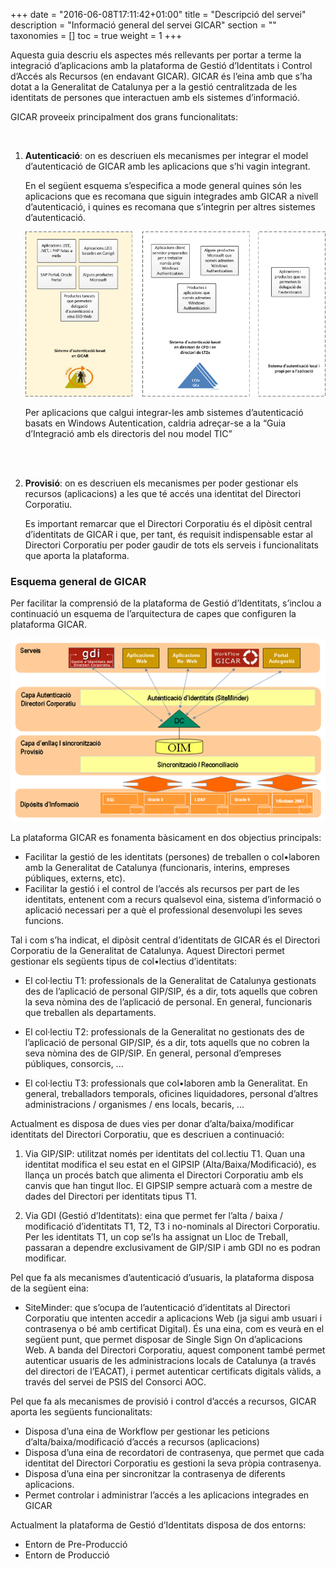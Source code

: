 +++
date        = "2016-06-08T17:11:42+01:00"
title       = "Descripció del servei"
description = "Informació general del servei GICAR"
section     = ""
taxonomies  = []
toc 		= true
weight 		= 1
+++


Aquesta guia descriu els aspectes més rellevants per portar a terme la integració d’aplicacions amb la plataforma de Gestió d’Identitats i Control d’Accés als Recursos (en endavant GICAR). GICAR és l’eina amb que s’ha dotat a la Generalitat de Catalunya per a la gestió centralitzada de les identitats de persones que interactuen amb els sistemes d’informació.

GICAR proveeix principalment dos grans funcionalitats:

<br />

1. **Autenticació**: on es descriuen els mecanismes per integrar el model d’autenticació de GICAR amb les aplicacions que s’hi vagin integrant. 

	En el següent esquema s’especifica a mode general quines són les aplicacions que es recomana que siguin integrades amb GICAR a nivell d’autenticació, i quines es recomana que s’integrin per altres sistemes d’autenticació.

	![Integració Aplicacions GICAR](/related/gicar/tipus-autenticacio.png)

	Per aplicacions que calgui integrar-les amb sistemes d’autenticació basats en Windows Autentication, caldria adreçar-se a la “Guia d’Integració amb els directoris del nou model TIC”

	<br /><br />

1. **Provisió**: on es descriuen els mecanismes per poder gestionar els recursos (aplicacions) a les que té accés una identitat del Directori Corporatiu.

	Es important remarcar que el Directori Corporatiu és el dipòsit central d’identitats de GICAR i que, per tant, és requisit indispensable estar al Directori Corporatiu per poder gaudir de tots els serveis i funcionalitats que aporta la plataforma.

### Esquema general de GICAR

Per facilitar la comprensió de la plataforma de Gestió d’Identitats, s’inclou a continuació un esquema de l’arquitectura de capes que configuren la plataforma GICAR.


![Integració Aplicacions GICAR](/related/gicar/esquema-general-gicar.png)


La plataforma GICAR es fonamenta bàsicament en dos objectius principals:
- Facilitar la gestió de les identitats (persones) de treballen o col•laboren amb la Generalitat de Catalunya (funcionaris, interins, empreses públiques, externs, etc).
- Facilitar la gestió i el control de l’accés als recursos per part de les identitats, entenent com a recurs qualsevol eina, sistema d’informació o aplicació necessari per a què el professional desenvolupi les seves funcions.

Tal i com s’ha indicat, el dipòsit central d’identitats de GICAR és el Directori Corporatiu de la Generalitat de Catalunya. Aquest Directori permet gestionar els següents tipus de col•lectius d’identitats:

- El col·lectiu T1: professionals de la Generalitat de Catalunya gestionats des de l’aplicació de personal GIP/SIP, és a dir, tots aquells que cobren la seva nòmina des de l’aplicació de personal.  En general, funcionaris que treballen als departaments.

- El col·lectiu T2: professionals de la Generalitat no gestionats des de l’aplicació de personal GIP/SIP, és a dir, tots aquells que no cobren la seva nòmina des de GIP/SIP.  En general, personal d’empreses públiques, consorcis, ...

- El col·lectiu T3: professionals que col•laboren amb la Generalitat. En general, treballadors temporals, oficines liquidadores, personal d’altres administracions / organismes / ens locals, becaris, ...


Actualment es disposa de dues vies per donar d’alta/baixa/modificar identitats del Directori Corporatiu, que es descriuen a continuació:

1.	Via GIP/SIP: utilitzat només per identitats del col.lectiu T1. Quan una identitat modifica el seu estat en el GIPSIP (Alta/Baixa/Modificació), es llança un procés batch que alimenta el Directori Corporatiu amb els canvis que han tingut lloc. El GIPSIP sempre actuarà com a mestre de dades del Directori per identitats tipus T1.

2.	Via GDI (Gestió d’Identitats): eina que permet fer l’alta / baixa / modificació d’identitats T1, T2, T3 i no-nominals al Directori Corporatiu. Per les identitats T1, un cop se’ls ha assignat un Lloc de Treball, passaran a dependre exclusivament de GIP/SIP i amb GDI no es podran modificar. 

Pel que fa als mecanismes d’autenticació d’usuaris, la plataforma disposa de la següent eina:

- SiteMinder: que s’ocupa de l’autenticació d’identitats al Directori Corporatiu que intenten accedir a aplicacions Web (ja sigui amb usuari i contrasenya o bé amb certificat Digital). És una eina, com es veurà en el següent punt, que permet disposar de Single Sign On d’aplicacions Web. A banda del Directori Corporatiu, aquest component també permet autenticar usuaris de les administracions locals de Catalunya (a través del directori de l’EACAT), i permet autenticar certificats digitals vàlids, a través del servei de PSIS del Consorci AOC.

Pel que fa als mecanismes de provisió i control d’accés a recursos, GICAR aporta les següents funcionalitats:

- Disposa d’una eina de Workflow per gestionar les peticions d’alta/baixa/modificació d’accés a recursos (aplicacions)
- Disposa d’una eina de recordatori de contrasenya, que permet que cada identitat del Directori Corporatiu es gestioni la seva pròpia contrasenya.
- Disposa d’una eina per sincronitzar la contrasenya de diferents aplicacions.
- Permet controlar i administrar l’accés a les aplicacions integrades en GICAR

Actualment la plataforma de Gestió d’Identitats disposa de dos entorns:

- Entorn de Pre-Producció
- Entorn de Producció



